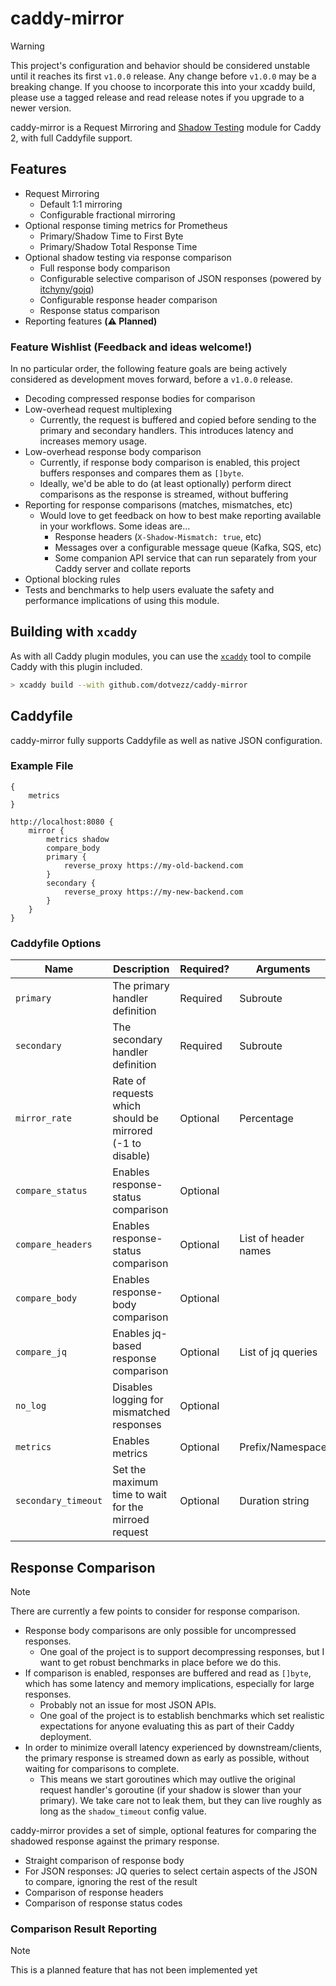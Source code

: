 # caddy-mirror

> [!WARNING]
> This project's configuration and behavior should be considered unstable until it reaches its first `v1.0.0` release.
> Any change before `v1.0.0` may be a breaking change. If you choose to incorporate this into your xcaddy build,
> please use a tagged release and read release notes if you upgrade to a newer version.

caddy-mirror is a Request Mirroring and [Shadow Testing](https://microsoft.github.io/code-with-engineering-playbook/automated-testing/shadow-testing/) module for Caddy 2, with full Caddyfile support.

## Features

- Request Mirroring
    - Default 1:1 mirroring
    - Configurable fractional mirroring
- Optional response timing metrics for Prometheus
    - Primary/Shadow Time to First Byte
    - Primary/Shadow Total Response Time
- Optional shadow testing via response comparison
    - Full response body comparison
    - Configurable selective comparison of JSON responses (powered by [itchyny/gojq](https://github.com/itchyny/gojq))
    - Configurable response header comparison
    - Response status comparison
- Reporting features **(⚠️ Planned)**

### Feature Wishlist (Feedback and ideas welcome!)

In no particular order, the following feature goals are being actively considered as development moves forward, before
a `v1.0.0` release.

- Decoding compressed response bodies for comparison
- Low-overhead request multiplexing
  - Currently, the request is buffered and copied before sending to the primary and secondary handlers. This introduces
    latency and increases memory usage. 
- Low-overhead response body comparison
  - Currently, if response body comparison is enabled, this project buffers responses and compares them as `[]byte`.
  - Ideally, we'd be able to do (at least optionally) perform direct comparisons as the response is streamed, without
    buffering
- Reporting for response comparisons (matches, mismatches, etc)
  - Would love to get feedback on how to best make reporting available in your workflows. Some ideas are...
    - Response headers (`X-Shadow-Mismatch: true`, etc)
    - Messages over a configurable message queue (Kafka, SQS, etc)
    - Some companion API service that can run separately from your Caddy server and collate reports
- Optional blocking rules
- Tests and benchmarks to help users evaluate the safety and performance implications of using this module.

## Building with `xcaddy`

As with all Caddy plugin modules, you can use the [`xcaddy`](https://github.com/caddyserver/xcaddy) tool to compile 
Caddy with this plugin included.

```sh
> xcaddy build --with github.com/dotvezz/caddy-mirror
```

## Caddyfile

caddy-mirror fully supports Caddyfile as well as native JSON configuration.

### Example File

```caddyfile
{
    metrics
}

http://localhost:8080 {
    mirror {
        metrics shadow
        compare_body
        primary {
            reverse_proxy https://my-old-backend.com
        }
        secondary {
            reverse_proxy https://my-new-backend.com
        }
    }
}
```

### Caddyfile Options

| Name                | Description                                               | Required? | Arguments            | Default |
|---------------------|-----------------------------------------------------------|-----------|----------------------|---------|
| `primary`           | The primary handler definition                            | Required  | Subroute             |         |
| `secondary`         | The secondary handler definition                          | Required  | Subroute             |         |
| `mirror_rate`       | Rate of requests which should be mirrored (-1 to disable) | Optional  | Percentage           | 100%    |
| `compare_status`    | Enables response-status comparison                        | Optional  |                      | false   |
| `compare_headers`   | Enables response-status comparison                        | Optional  | List of header names | false   |
| `compare_body`      | Enables response-body comparison                          | Optional  |                      | false   |
| `compare_jq`        | Enables jq-based response comparison                      | Optional  | List of jq queries   |         |
| `no_log`            | Disables logging for mismatched responses                 | Optional  |                      | false   |
| `metrics`           | Enables metrics                                           | Optional  | Prefix/Namespace     |         |
| `secondary_timeout` | Set the maximum time to wait for the mirroed request      | Optional  | Duration string      | 30s     |

## Response Comparison

> [!NOTE]
> There are currently a few points to consider for response comparison.
> - Response body comparisons are only possible for uncompressed responses.
>   - One goal of the project is to support decompressing responses, but I want to get robust benchmarks in place
>     before we do this.
> - If comparison is enabled, responses are buffered and read as `[]byte`, which has some latency and memory
>   implications, especially for large responses.
>   - Probably not an issue for most JSON APIs.
>   - One goal of the project is to establish benchmarks which set realistic expectations for anyone evaluating this
>     as part of their Caddy deployment.
> - In order to minimize overall latency experienced by downstream/clients, the primary response is streamed down
>   as early as possible, without waiting for comparisons to complete.
>   - This means we start goroutines which may outlive the original request handler's goroutine (if your shadow is
>     slower than your primary). We take care not to leak them, but they can live roughly as long as the
>     `shadow_timeout` config value.

caddy-mirror provides a set of simple, optional features for comparing the shadowed response against the primary
response.

- Straight comparison of response body
- For JSON responses: JQ queries to select certain aspects of the JSON to compare, ignoring the rest of the result
- Comparison of response headers
- Comparison of response status codes

### Comparison Result Reporting

> [!NOTE]
> This is a planned feature that has not been implemented yet

